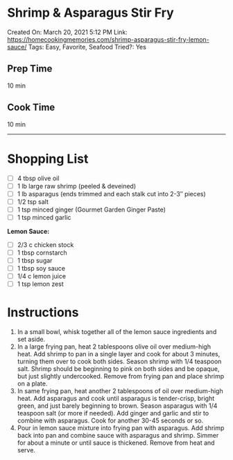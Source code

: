 # Shrimp & Asparagus Stir Fry

Created On: March 20, 2021 5:12 PM
Link: https://homecookingmemories.com/shrimp-asparagus-stir-fry-lemon-sauce/
Tags: Easy, Favorite, Seafood
Tried?: Yes

## Prep Time

10 min

## Cook Time

10 min

---

# Shopping List

- [ ]  4 tbsp olive oil
- [ ]  1 lb large raw shrimp (peeled & deveined)
- [ ]  1 lb asparagus (ends trimmed and each stalk cut into 2-3″ pieces)
- [ ]  1/2 tsp salt
- [ ]  1 tsp minced ginger (Gourmet Garden Ginger Paste)
- [ ]  1 tsp minced garlic

**Lemon Sauce:**

- [ ]  2/3 c chicken stock
- [ ]  1 tbsp cornstarch
- [ ]  1 tbsp sugar
- [ ]  1 tbsp soy sauce
- [ ]  1/4 c lemon juice
- [ ]  1 tsp lemon zest

# Instructions

1. In a small bowl, whisk together all of the lemon sauce ingredients and set aside.
2. In a large frying pan, heat 2 tablespoons olive oil over medium-high heat. Add shrimp to pan in a single layer and cook for about 3 minutes, turning them over to cook both sides. Season shrimp with 1/4 teaspoon salt. Shrimp should be beginning to pink on both sides and be opaque, but just slightly undercooked. Remove from frying pan and place shrimp on a plate.
3. In same frying pan, heat another 2 tablespoons of oil over medium-high heat. Add asparagus and cook until asparagus is tender-crisp, bright green, and just barely beginning to brown. Season asparagus with 1/4 teaspoon salt (or more if needed). Add ginger and garlic and stir to combine with asparagus. Cook for another 30-45 seconds or so.
4. Pour in lemon sauce mixture into frying pan with asparagus. Add shrimp back into pan and combine sauce with asparagus and shrimp. Simmer for about a minute or until sauce is thickened. Remove from heat and serve.